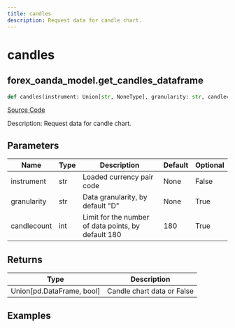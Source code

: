 ```yaml
---
title: candles
description: Request data for candle chart.
---
```

# candles

## forex_oanda_model.get_candles_dataframe

```python
def candles(instrument: Union[str, NoneType], granularity: str, candlecount: int) -> None:
```
[Source Code](https://github.com/OpenBB-finance/OpenBBTerminal/tree/main/openbb_terminal/forex/oanda/oanda_model.py#L580)

Description: Request data for candle chart.

## Parameters

| Name | Type | Description | Default | Optional |
| ---- | ---- | ----------- | ------- | -------- |
| instrument | str | Loaded currency pair code | None | False |
| granularity | str | Data granularity, by default "D" | None | True |
| candlecount | int | Limit for the number of data points, by default 180 | 180 | True |

## Returns

| Type | Description |
| ---- | ----------- |
| Union[pd.DataFrame, bool] | Candle chart data or False |

## Examples

